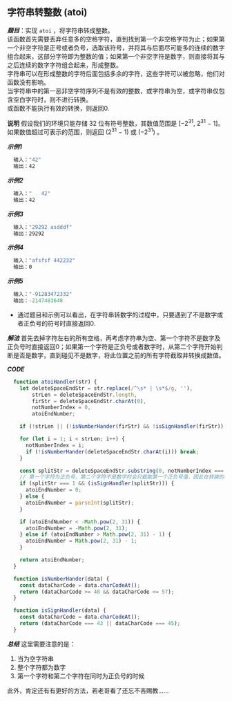 ## 字符串转整数 (atoi)

***题目***：实现 `atoi` ，将字符串转成整数。    
该函数首先需要丢弃任意多的空格字符，直到找到第一个非空格字符为止；如果第一个非空字符是正号或者负号，选取该符号，并将其与后面尽可能多的连续的数字组合起来，这部分字符即为整数的值；如果第一个非空字符是数字，则直接将其与之后连续的数字字符组合起来，形成整数。    
字符串可以在形成整数的字符后面包括多余的字符，这些字符可以被忽略，他们对函数没有影响。    
当字符串中的第一恶非空字符序列不是有效的整数，或字符串为空，或字符串仅包含空白字符时，则不进行转换。    
或函数不能执行有效的转换，则返回0.    

**说明**
假设我们的环境只能存储 32 位有符号整数，其数值范围是 [−2<sup>31</sup>,  2<sup>31</sup> − 1]。如果数值超过可表示的范围，则返回 (2<sup>31</sup> − 1) 或 (−2<sup>31</sup>) 。  


***示例1***
``` javascript
  输入："42"
  输出：42
```
***示例2***
``` javascript
  输入："   42"
  输出：42
```
***示例3***
``` javascript
  输入："29292 asdddf"
  输出：29292
```
***示例4***
``` javascript
  输入："afsfsf 442232"
  输出：0
```
***示例5***
``` javascript
  输入："-91283472332"
  输出：-2147483648
```

- 通过题目和示例可以看出，在字符串转数字的过程中，只要遇到了不是数字或者正负号的符号时直接返回0.

***解法***
首先去掉字符左右的所有空格，再考虑字符串为空、第一个字符不是数字及正负号时直接返回0；如果第一个字符是正负号或者数字时，从第二个字符开始判断是否是数字，直到碰见不是数字，将此位置之前的所有字符截取并转换成数值。

***CODE***
``` javascript
  function atoiHandler(str) {
    let deleteSpaceEndStr = str.replace(/^\s* | \s*$/g, ''),
        strLen = deleteSpaceEndStr.length,
        firStr = deleteSpaceEndStr.charAt(0),
        notNumberIndex = 0,
        atoiEndNumber;

    if (!strLen || (!isNumberHander(firStr) && !isSignHandler(firStr)) return 0;

    for (let i = 1; i < strLen; i++) {
      notNumberIndex = i;
      if (!isNumberHander(deleteSpaceEndStr.charAt(i))) break;
    }

    const splitStr = deleteSpaceEndStr.substring(0, notNumberIndex === strLen - 1 ? strLen : notNumberIndex);
    // 第一个字符为正负号，第二个字符不是数字时会只截取第一个正负号值，因此在转换的时候需要判断一下
    if (splitStr === 1 && (isSignHandler(splitStr))) {
      atoiEndNumber = 0;
    } else {
      atoiEndNumber = parseInt(splitStr);
    }

    if (atoiEndNumber < -Math.pow(2, 31)) {
      atoiEndNumber = -Math.pow(2, 31);
    } else if (atoiEndNumber > Math.pow(2, 31) - 1) {
      atoiEndNumber = Math.pow(2, 31) - 1;
    }

    return atoiEndNumber;
  }

  function isNumberHander(data) {
    const dataCharCode = data.charCodeAt();
    return (dataCharCode >= 48 && dataCharCode <= 57);
  }

  function isSignHandler(data) {
    const dataCharCode = data.charCodeAt();
    return (dataCharCode === 43 || dataCharCode === 45);
  }
```

***总结***
这里需要注意的是：
1. 当为空字符串
2. 整个字符都为数字
3. 第一个字符和第二个字符在同时为正负号的时候

此外，肯定还有有更好的方法，若老哥看了还忘不吝赐教……
